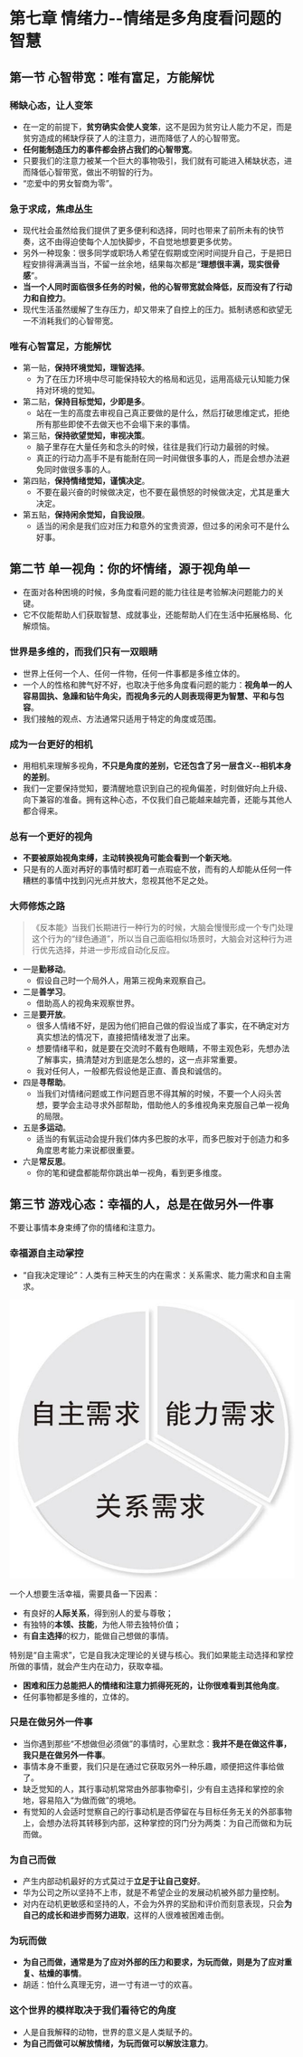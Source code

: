 # 第七章 情绪力--情绪是多角度看问题的智慧

## 第一节 心智带宽：唯有富足，方能解忧

### 稀缺心态，让人变笨

* 在一定的前提下，**贫穷确实会使人变笨**，这不是因为贫穷让人能力不足，而是贫穷造成的稀缺俘获了人的注意力，进而降低了人的心智带宽。
* **任何能制造压力的事件都会挤占我们的心智带宽**。
* 只要我们的注意力被某一个巨大的事物吸引，我们就有可能进入稀缺状态，进而降低心智带宽，做出不明智的行为。
* “恋爱中的男女智商为零”。

### 急于求成，焦虑丛生

* 现代社会虽然给我们提供了更多便利和选择，同时也带来了前所未有的快节奏，这不由得迫使每个人加快脚步，不自觉地想要更多优势。
* 另外一种现象：很多同学或职场人希望在假期或空闲时间提升自己，于是把日程安排得满满当当，不留一丝余地，结果每次都是“**理想很丰满，现实很骨感**”。
* **当一个人同时面临很多任务的时候，他的心智带宽就会降低，反而没有了行动力和自控力**。
* 现代生活虽然缓解了生存压力，却又带来了自控上的压力。抵制诱惑和欲望无一不消耗我们的心智带宽。

### 唯有心智富足，方能解忧

* 第一贴，**保持环境觉知，理智选择**。
  * 为了在压力环境中尽可能保持较大的格局和远见，运用高级元认知能力保持对环境的觉知。
* 第二贴，**保持目标觉知，少即是多**。
  * 站在一生的高度去审视自己真正要做的是什么，然后打破思维定式，拒绝所有那些即使不去做天也不会塌下来的事情。
* 第三贴，**保持欲望觉知，审视决策**。
  * 脑子里存在大量任务和念头的时候，往往是我们行动力最弱的时候。
  * 真正的行动力高手不是有能耐在同一时间做很多事的人，而是会想办法避免同时做很多事的人。
* 第四贴，**保持情绪觉知，谨慎决定**。
  * 不要在最兴奋的时候做决定，也不要在最愤怒的时候做决定，尤其是重大决定。
* 第五贴，**保持闲余觉知，自我设限**。
  * 适当的闲余是我们应对压力和意外的宝贵资源，但过多的闲余可不是什么好事。

## 第二节 单一视角：你的坏情绪，源于视角单一

* 在面对各种困境的时候，多角度看问题的能力往往是考验解决问题能力的关键。
* 它不仅能帮助人们获取智慧、成就事业，还能帮助人们在生活中拓展格局、化解烦恼。

### 世界是多维的，而我们只有一双眼睛

* 世界上任何一个人、任何一件物，任何一件事都是多维立体的。
* 一个人的性格和脾气好不好，也取决于他多角度看问题的能力：**视角单一的人容易固执、急躁和钻牛角尖，而视角多元的人则表现得更为智慧、平和与包容**。
* 我们接触的观点、方法通常只适用于特定的角度或范围。

### 成为一台更好的相机

* 用相机来理解多视角，**不只是角度的差别，它还包含了另一层含义--相机本身的差别**。
* 我们一定要保持觉知，要清醒地意识到自己的视角偏差，时刻做好向上升级、向下兼容的准备。拥有这种心态，不仅我们自己能越来越完善，还能与其他人都合得来。

### 总有一个更好的视角

* **不要被原始视角束缚，主动转换视角可能会看到一个新天地**。
* 只是有的人面对再好的事情时都盯着一点瑕疵不放，而有的人却能从任何一件糟糕的事情中找到闪光点并放大，忽视其他不足之处。

### 大师修炼之路

> 《反本能》当我们长期进行一种行为的时候，大脑会慢慢形成一个专门处理这个行为的“绿色通道”，所以当自己面临相似场景时，大脑会对这种行为进行优先选择，并进一步形成自动化反应。

* 一是**勤移动**。
  * 假设自己时一个局外人，用第三视角来观察自己。
* 二是**善学习**。
  * 借助高人的视角来观察世界。
* 三是**要开放**。
  * 很多人情绪不好，是因为他们把自己做的假设当成了事实，在不确定对方真实想法的情况下，直接把情绪发泄了出来。
  * 想要情绪平和，就是要在交流时不戴有色眼睛，不带主观色彩，先想办法了解事实，搞清楚对方到底是怎么想的，这一点非常重要。
  * 我对任何人，一般都先假设他是正直、善良和诚信的。
* 四是**寻帮助**。
  * 当我们对情绪问题或工作问题百思不得其解的时候，不要一个人闷头苦想，要学会主动寻求外部帮助，借助他人的多维视角来克服自己单一视角的局限。
* 五是**多运动**。
  * 适当的有氧运动会提升我们体内多巴胺的水平，而多巴胺对于创造力和多角度思考能力来说都很重要。
* 六是**常反思**。
  * 你的笔和键盘都能帮你跳出单一视角，看到更多维度。

## 第三节 游戏心态：幸福的人，总是在做另外一件事

不要让事情本身束缚了你的情绪和注意力。

### 幸福源自主动掌控

* “自我决定理论”：人类有三种天生的内在需求：关系需求、能力需求和自主需求。

![img](第七章.assets/e7cd7b899e510fb3f2e5540052c38093d3430c9b.jpeg)

一个人想要生活幸福，需要具备一下因素：

* 有良好的**人际关系**，得到别人的爱与尊敬；
* 有独特的**本领、技能**，为他人带去独特价值；
* 有**自主选择**的权力，能做自己想做的事情。

特别是“自主需求”，它是自我决定理论的关键与核心。我们如果能主动选择和掌控所做的事情，就会产生内在动力，获取幸福。

* **困难和压力总能把人的情绪和注意力抓得死死的，让你很难看到其他角度**。
* 任何事物都是多维的，立体的。

### 只是在做另外一件事

* 当你遇到那些“不想做但必须做”的事情时，心里默念：**我并不是在做这件事，我只是在做另外一件事**。
* 事情本身不重要，我们只是在通过它获取另外一种乐趣，顺便把这件事给做了。
* 缺乏觉知的人，其行事动机常常由外部事物牵引，少有自主选择和掌控的余地，容易陷入“为做而做”的境地。
* 有觉知的人会适时觉察自己的行事动机是否停留在与目标任务无关的外部事物上，会想办法将其转移到内部，这种掌控的窍门分为两类：为自己而做和为玩而做。

### 为自己而做

* 产生内部动机最好的方式莫过于**立足于让自己变好**。
* 华为公司之所以坚持不上市，就是不希望企业的发展动机被外部力量控制。
* 对内在动机更敏感和坚持的人，不会为外界的奖励和评价而刻意表现，只会**为自己的成长和进步而努力进取**，这样的人很难被困难击倒。

### 为玩而做

* **为自己而做，通常是为了应对外部的压力和要求，为玩而做，则是为了应对重复、枯燥的事情**。
* 胡适：怕什么真理无穷，进一寸有进一寸的欢喜。

### 这个世界的模样取决于我们看待它的角度

* 人是自我解释的动物，世界的意义是人类赋予的。
* **为自己而做可以解放情绪，为玩而做可以解放注意力**。

